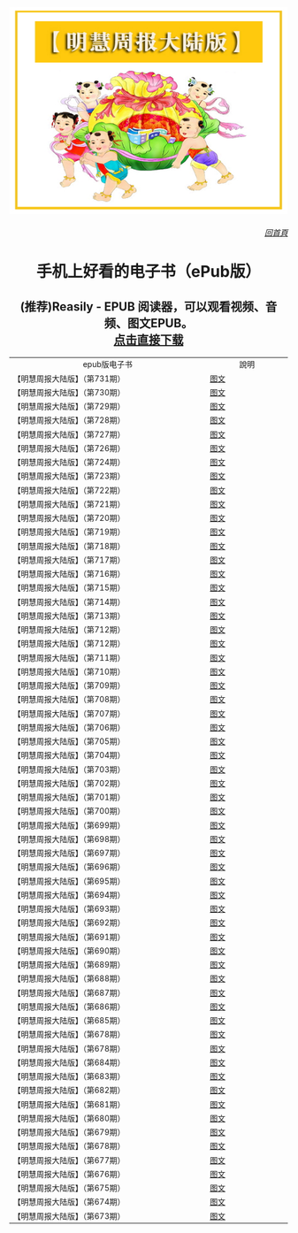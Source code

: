 <img src="gm/img/MHZB.jpg" width=880>

<a href=https://git.io/01><h6 align="right">回首頁</h6></a>

<h1 align="center"><b>手机上好看的电子书（ePub版）</b></h1>
<h2 align="center"> (推荐)Reasily - EPUB 阅读器，可以观看视频、音频、图文EPUB。<br><a href="https://github.com/3fmd/gm/blob/master/gm/download/Reasily1802h.apk?raw=true">点击直接下载</a></h2>

<table  cellspacing="1" cellpadding="1">
<tr  width="890">
	<td align="center" width="640">epub版电子书</td>
	<td align="center" width="250">說明</td>

<tr>
<td width="640">【明慧周报大陆版】（第731期）</td>
<td><a href="https://github.com/3fmd/gm/blob/master/gm/epub/MHZB_731.epub?raw=true">图文</a></td>
</tr>

<tr>
<td width="640">【明慧周报大陆版】（第730期）</td>
<td><a href="https://github.com/3fmd/gm/blob/master/gm/epub/MHZB_730.epub?raw=true">图文</a></td>
</tr>

<tr>
<td width="640">【明慧周报大陆版】（第729期）</td>
<td><a href="https://github.com/3fmd/gm/blob/master/gm/epub/MHZB_729.epub?raw=true">图文</a></td>
</tr>

<tr>
<td width="640">【明慧周报大陆版】（第728期）</td>
<td><a href="https://github.com/3fmd/gm/blob/master/gm/epub/MHZB_728.epub?raw=true">图文</a></td>
</tr>

<tr>
<td width="640">【明慧周报大陆版】（第727期）</td>
<td><a href="https://github.com/3fmd/gm/blob/master/gm/epub/MHZB_727.epub?raw=true">图文</a></td>
</tr>

<tr>
<td width="640">【明慧周报大陆版】（第726期）</td>
<td><a href="https://github.com/3fmd/gm/blob/master/gm/epub/MHZB_726.epub?raw=true">图文</a></td>
</tr>

<tr>
<td width="640">【明慧周报大陆版】（第724期）</td>
<td><a href="https://github.com/3fmd/gm/blob/master/gm/epub/MHZB_724.epub?raw=true">图文</a></td>
</tr>

<tr>
<td width="640">【明慧周报大陆版】（第723期）</td>
<td><a href="https://github.com/3fmd/gm/blob/master/gm/epub/MHZB_723.epub?raw=true">图文</a></td>
</tr>

<tr>
<td width="640">【明慧周报大陆版】（第722期）</td>
<td><a href="https://github.com/3fmd/gm/blob/master/gm/epub/MHZB_722.epub?raw=true">图文</a></td>
</tr>

<tr>
<td width="640">【明慧周报大陆版】（第721期）</td>
<td><a href="https://github.com/3fmd/gm/blob/master/gm/epub/MHZB_721.epub?raw=true">图文</a></td>
</tr>

<tr>
<td width="640">【明慧周报大陆版】（第720期）</td>
<td><a href="https://github.com/3fmd/gm/blob/master/gm/epub/MHZB_720.epub?raw=true">图文</a></td>
</tr>

<tr>
<td width="640">【明慧周报大陆版】（第719期）</td>
<td><a href="https://github.com/3fmd/gm/blob/master/gm/epub/MHZB_719.epub?raw=true">图文</a></td>
</tr>

<tr>
<td width="640">【明慧周报大陆版】（第718期）</td>
<td><a href="https://github.com/3fmd/gm/blob/master/gm/epub/MHZB_718.epub?raw=true">图文</a></td>
</tr>

<tr>
<td width="640">【明慧周报大陆版】（第717期）</td>
<td><a href="https://github.com/3fmd/gm/blob/master/gm/epub/MHZB_717.epub?raw=true">图文</a></td>
</tr>

<tr>
<td width="640">【明慧周报大陆版】（第716期）</td>
<td><a href="https://github.com/3fmd/gm/blob/master/gm/epub/MHZB_716.epub?raw=true">图文</a></td>
</tr>

<tr>
<td width="640">【明慧周报大陆版】（第715期）</td>
<td><a href="https://github.com/3fmd/gm/blob/master/gm/epub/MHZB_715.epub?raw=true">图文</a></td>
</tr>

<tr>
<td width="640">【明慧周报大陆版】（第714期）</td>
<td><a href="https://github.com/3fmd/gm/blob/master/gm/epub/MHZB_714.epub?raw=true">图文</a></td>
</tr>
<tr>
<td width="640">【明慧周报大陆版】（第713期）</td>
<td><a href="https://github.com/3fmd/gm/blob/master/gm/epub/MHZB_713.epub?raw=true">图文</a></td>
</tr>

<tr>
<td width="640">【明慧周报大陆版】（第712期）</td>
<td><a href="https://github.com/3fmd/gm/blob/master/gm/epub/MHZB_712.epub?raw=true">图文</a></td>
</tr>

<tr>
<td width="640">【明慧周报大陆版】（第712期）</td>
<td><a href="https://github.com/3fmd/gm/blob/master/gm/epub/MHZB_712.epub?raw=true">图文</a></td>
</tr>
<tr>
<td width="640">【明慧周报大陆版】（第711期）</td>
<td><a href="https://github.com/3fmd/gm/blob/master/gm/epub/MHZB_711.epub?raw=true">图文</a></td>
</tr>
<tr>
<td width="640">【明慧周报大陆版】（第710期）</td>
<td><a href="https://github.com/3fmd/gm/blob/master/gm/epub/MHZB_710.epub?raw=true">图文</a></td>
</tr>
<tr>
<td width="640">【明慧周报大陆版】（第709期）</td>
<td><a href="https://github.com/3fmd/gm/blob/master/gm/epub/MHZB_709.epub?raw=true">图文</a></td>
</tr>
<tr>
<td width="640">【明慧周报大陆版】（第708期）</td>
<td><a href="https://github.com/3fmd/gm/blob/master/gm/epub/MHZB_708.epub?raw=true">图文</a></td>
</tr>
<tr>
<td width="640">【明慧周报大陆版】（第707期）</td>
<td><a href="https://github.com/3fmd/gm/blob/master/gm/epub/MHZB_707.epub?raw=true">图文</a></td>
</tr>
<tr>
<td width="640">【明慧周报大陆版】（第706期）</td>
<td><a href="https://github.com/3fmd/gm/blob/master/gm/epub/MHZB_706.epub?raw=true">图文</a></td>
</tr>
<tr>
<td width="640">【明慧周报大陆版】（第705期）</td>
<td><a href="https://github.com/3fmd/gm/blob/master/gm/epub/MHZB_705.epub?raw=true">图文</a></td>
</tr>
<tr>
<td width="640">【明慧周报大陆版】（第704期）</td>
<td><a href="https://github.com/3fmd/gm/blob/master/gm/epub/MHZB_704.epub?raw=true">图文</a></td>
</tr>
<tr>
<td width="640">【明慧周报大陆版】（第703期）</td>
<td><a href="https://github.com/3fmd/gm/blob/master/gm/epub/MHZB_703.epub?raw=true">图文</a></td>
</tr>
<tr>
<td width="640">【明慧周报大陆版】（第702期）</td>
<td><a href="https://github.com/3fmd/gm/blob/master/gm/epub/MHZB_702.epub?raw=true">图文</a></td>
</tr>
<tr>
<td width="640">【明慧周报大陆版】（第701期）</td>
<td><a href="https://github.com/3fmd/gm/blob/master/gm/epub/MHZB_701.epub?raw=true">图文</a></td>
</tr>
<tr>
<td width="640">【明慧周报大陆版】（第700期）</td>
<td><a href="https://github.com/3fmd/gm/blob/master/gm/epub/MHZB_700.epub?raw=true">图文</a></td>
</tr>	
<tr>
<td width="640">【明慧周报大陆版】（第699期）</td>
<td><a href="https://github.com/3fmd/gm/blob/master/gm/epub/MHZB_699.epub?raw=true">图文</a></td>
</tr>
<tr>
<td width="640">【明慧周报大陆版】（第698期）</td>
<td><a href="https://github.com/3fmd/gm/blob/master/gm/epub/MHZB_698.epub?raw=true">图文</a></td>
</tr>	
<tr>
<td width="640">【明慧周报大陆版】（第697期）</td>
<td><a href="https://github.com/3fmd/gm/blob/master/gm/epub/MHZB_697.epub?raw=true">图文</a></td>
</tr>	
<tr>
<td width="640">【明慧周报大陆版】（第696期）</td>
<td><a href="https://github.com/3fmd/gm/blob/master/gm/epub/MHZB_696.epub?raw=true">图文</a></td>
</tr>	
<tr>
<td width="640">【明慧周报大陆版】（第695期）</td>
<td><a href="https://github.com/3fmd/gm/blob/master/gm/epub/MHZB_695.epub?raw=true">图文</a></td>
</tr>		
<tr>
<td width="640">【明慧周报大陆版】（第694期）</td>
<td><a href="https://github.com/3fmd/gm/blob/master/gm/epub/MHZB_694.epub?raw=true">图文</a></td>
</tr>	
<tr>
<td width="640">【明慧周报大陆版】（第693期）</td>
<td><a href="https://github.com/3fmd/gm/blob/master/gm/epub/MHZB_693.epub?raw=true">图文</a></td>
</tr>
<tr>
<td width="640">【明慧周报大陆版】（第692期）</td>
<td><a href="https://github.com/3fmd/gm/blob/master/gm/epub/MHZB_692.epub?raw=true">图文</a></td>
</tr>
<tr>
<td width="640">【明慧周报大陆版】（第691期）</td>
<td><a href="https://github.com/3fmd/gm/blob/master/gm/epub/MHZB_691.epub?raw=true">图文</a></td>
</tr>
<tr>
<td width="640">【明慧周报大陆版】（第690期）</td>
<td><a href="https://github.com/3fmd/gm/blob/master/gm/epub/MHZB_690.epub?raw=true">图文</a></td>
</tr>
<tr>
<td width="640">【明慧周报大陆版】（第689期）</td>
<td><a href="https://github.com/3fmd/gm/blob/master/gm/epub/MHZB_689.epub?raw=true">图文</a></td>
</tr>
<tr>
<td width="640">【明慧周报大陆版】（第688期）</td>
<td><a href="https://github.com/3fmd/gm/blob/master/gm/epub/MHZB_688.epub?raw=true">图文</a></td>
</tr>
<tr>
<td width="640">【明慧周报大陆版】（第687期）</td>
<td><a href="https://github.com/3fmd/gm/blob/master/gm/epub/MHZB_687.epub?raw=true">图文</a></td>
</tr>
<tr>
<td width="640">【明慧周报大陆版】（第686期）</td>
<td><a href="https://github.com/3fmd/gm/blob/master/gm/epub/MHZB_686.epub?raw=true">图文</a></td>
</tr>
<tr>
<td width="640">【明慧周报大陆版】（第685期）</td>
<td><a href="https://github.com/3fmd/gm/blob/master/gm/epub/MHZB_685.epub?raw=true">图文</a></td>
</tr>
<tr>
<td width="640">【明慧周报大陆版】（第678期）</td>
<td><a href="https://github.com/3fmd/gm/blob/master/gm/epub/MHZB_678.epub?raw=true">图文</a></td>
</tr>
<tr>
<td width="640">【明慧周报大陆版】（第678期）</td>
<td><a href="https://github.com/3fmd/gm/blob/master/gm/epub/MHZB_678.epub?raw=true">图文</a></td>
</tr>
<tr>
<td width="640">【明慧周报大陆版】（第684期）</td>
<td><a href="https://github.com/3fmd/gm/blob/master/gm/epub/MHZB_684.epub?raw=true">图文</a></td>
</tr>
<tr>
<td width="640">【明慧周报大陆版】（第683期）</td>
<td><a href="https://github.com/3fmd/gm/blob/master/gm/epub/MHZB_683.epub?raw=true">图文</a></td>
</tr>
<tr>
<td width="640">【明慧周报大陆版】（第682期）</td>
<td><a href="https://github.com/3fmd/gm/blob/master/gm/epub/MHZB_682.epub?raw=true">图文</a></td>
</tr>
<tr>
<td width="640">【明慧周报大陆版】（第681期）</td>
<td><a href="https://github.com/3fmd/gm/blob/master/gm/epub/MHZB_681.epub?raw=true">图文</a></td>
</tr>
<tr>
<td width="640">【明慧周报大陆版】（第680期）</td>
<td><a href="https://github.com/3fmd/gm/blob/master/gm/epub/MHZB_680.epub?raw=true">图文</a></td>
</tr>
<tr>
<td width="640">【明慧周报大陆版】（第679期）</td>
<td><a href="https://github.com/3fmd/gm/blob/master/gm/epub/MHZB_679.epub?raw=true">图文</a></td>
</tr>
<tr>
<td width="640">【明慧周报大陆版】（第678期）</td>
<td><a href="https://github.com/3fmd/gm/blob/master/gm/epub/MHZB_678.epub?raw=true">图文</a></td>
</tr>
<tr>
<td width="640">【明慧周报大陆版】（第677期）</td>
<td><a href="https://github.com/3fmd/gm/blob/master/gm/epub/MHZB_677.epub?raw=true">图文</a></td>
</tr>
<tr>
<td width="640">【明慧周报大陆版】（第676期）</td>
<td><a href="https://github.com/3fmd/gm/blob/master/gm/epub/MHZB_676.epub?raw=true">图文</a></td>
</tr>		
<tr>
<td width="640">【明慧周报大陆版】（第675期）</td>
<td><a href="https://github.com/3fmd/gm/blob/master/gm/epub/MHZB_675.epub?raw=true">图文</a></td>
</tr>
<td width="640">【明慧周报大陆版】（第674期）</td>
<td><a href="https://github.com/3fmd/gm/blob/master/gm/epub/MHZB_674.epub?raw=true">图文</a></td>
</tr>
<td width="640">【明慧周报大陆版】（第673期）</td>
<td><a href="https://github.com/3fmd/gm/blob/master/gm/epub/MHZB_673.epub?raw=true">图文</a></td>
</tr>
</table>
